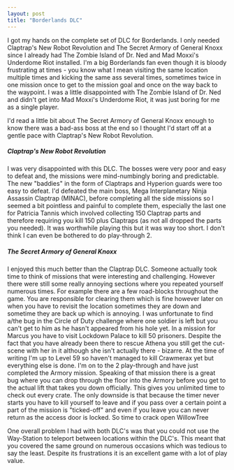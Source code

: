 ```yaml
---
layout: post
title: "Borderlands DLC"
---
```


I got my hands on the complete set of DLC for Borderlands. I only needed Claptrap's New Robot Revolution and The Secret Armory of General Knoxx since I already 
had The Zombie Island of Dr. Ned and Mad Moxxi's Underdome Riot installed. I'm a big Borderlands fan even though it is bloody frustrating at times - you know what 
I mean visiting the same location multiple times and kicking the same ass several times, sometimes twice in one mission once to get to the mission goal and once 
on the way back to the waypoint. I was a little disappointed with The Zombie Island of Dr. Ned and didn't get into Mad Moxxi's Underdome Riot, it was just boring 
for me as a single player.

I'd read a little bit about The Secret Armory of General Knoxx enough to know there was a bad-ass boss at the end so I thought I'd start off at a gentle pace with 
Claptrap's New Robot Revolution.

##### Claptrap's New Robot Revolution

I was very disappointed with this DLC. The bosses were very poor and easy to defeat and, the missions were mind-numbingly boring and predictable. The new 
"baddies" in the form of Claptraps and Hyperion guards were too easy to defeat. I'd defeated the main boss, Mega Interplanetary Ninja Assassin Claptrap (MINAC), 
before completing all the side missions so I seemed a bit pointless and painful to complete them, especially the last one for Patricia Tannis which involved 
collecting 150 Claptrap parts and therefore requiring you kill 150 plus Claptraps (as not all dropped the parts you needed). It was worthwhile playing this but 
it was way too short. I don't think I can even be bothered to do play-through 2.

##### The Secret Armory of General Knoxx

I enjoyed this much better than the Claptrap DLC. Someone actually took time to think of missions that were interesting and challenging. However there were still 
some really annoying sections where you repeated yourself numerous times. For example there are a few road-blocks throughout the game. You are responsible for 
clearing them which is fine however later on when you have to revisit the location sometimes they are down and sometime they are back up which is annoying. I 
was unfortunate to find a/the bug in the Circle of Duty challenge where one soldier is left but you can't get to him as he hasn't appeared from his hole yet. 
In a mission for Marcus you have to visit Lockdown Palace to kill 50 prisoners. Despite the fact that you have already been there to rescue Athena you still get 
the cut-scene with her in it although she isn't actually there - bizarre. At the time of writing I'm up to Level 59 so haven't managed to kill Crawmerax yet but 
everything else is done. I'm on to the 2 play-through and have just completed the Armory mission. Speaking of that mission there is a great bug where you can 
drop through the floor into the Armory before you get to the actual lift that takes you down officially. This gives you unlimited time to check out every crate. 
The only downside is that because the timer never starts you have to kill yourself to leave and if you pass over a certain point a part of the mission is 
"ticked-off" and even if you leave you can never return as the access door is locked. So time to crack open WillowTree

One overall problem I had with both DLC's was that you could not use the Way-Station to teleport between locations within the DLC's. This meant that you covered 
the same ground on numerous occasions which was tedious to say the least. Despite its frustrations it is an excellent game with a lot of play value.